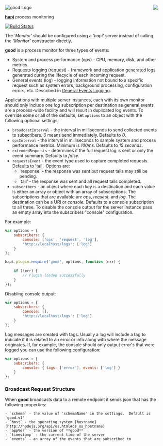 <a href="https://github.com/spumko"><img src="https://raw.github.com/spumko/spumko/master/images/from.png" align="right" /></a>
![good Logo](https://raw.github.com/spumko/good/master/images/good.png)

[**hapi**](https://github.com/walamrtlabs/hapi) process monitoring

[![Build Status](https://secure.travis-ci.org/spumko/good.png)](http://travis-ci.org/spumko/good)

The _'Monitor'_ should be configured using a _'hapi'_ server instead of calling the _'Monitor'_ constructor directly.


**good** is a process monitor for three types of events:
- System and process performance (ops) - CPU, memory, disk, and other metrics.
- Requests logging (request) - framework and application generated logs generated during the lifecycle of each incoming request.
- General events (log) - logging information not bound to a specific request such as system errors, background processing, configuration errors, etc. Described in [General Events Logging](#general-events-logging).

Applications with multiple server instances, each with its own monitor should only include one _log_ subscription per destination as general events
are a process-wide facility and will result in duplicated log events. To override some or all of the defaults, set `options` to an object with the following
optional settings:
- `broadcastInterval` - the interval in milliseconds to send collected events to subscribers. _0_ means send immediately. Defaults to _0_.
- `opsInterval` - the interval in milliseconds to sample system and process performance metrics. Minimum is _100ms_. Defaults to _15 seconds_.
- `extendedRequests` - determines if the full request log is sent or only the event summary. Defaults to _false_.
- `requestsEvent` - the event type used to capture completed requests. Defaults to 'tail'. Options are:
    - 'response' - the response was sent but request tails may still be pending.
    - 'tail' - the response was sent and all request tails completed.
- `subscribers` - an object where each key is a destination and each value is either an array or object with an array of subscriptions. The subscriptions that are available are _ops_, _request_, and _log_. The destination can be a URI or _console_. Defaults to a console subscription to all three. To disable the console output for the server instance pass an empty array into the subscribers "console" configuration. 

For example:
```javascript
var options = {
    subscribers: {
        console: ['ops', 'request', 'log'],
        'http://localhost/logs': ['log']
    }
};

hapi.plugin.require('good', options, function (err) {
    
    if (!err) {
        // Plugin loaded successfully
    }
});
```

Disabling console output:
```javascript
var options = {
    subscribers: {
        console: [],
        'http://localhost/logs': ['log']
    }
};
```

Log messages are created with tags.  Usually a log will include a tag to indicate if it is related to an error or info along with where the message originates.  If, for example, the console should only output error's that were logged you can use the following configuration:
```javascript
var options = {
    subscribers: {
        console: { tags: ['error'], events: ['log'] }
    }
};
```

### Broadcast Request Structure

When **good** broadcasts data to a remote endpoint it sends json that has the following properties:

    - `schema` - the value of 'schemaName' in the settings.  Default is 'good.v1'
    - `host` - the operating system [hostname](http://nodejs.org/api/os.html#os_os_hostname)
    - `appVer` - the version of **good**
    - `timestamp` - the current time of the server
    - `events` - an array of the events that are subscribed to
    
